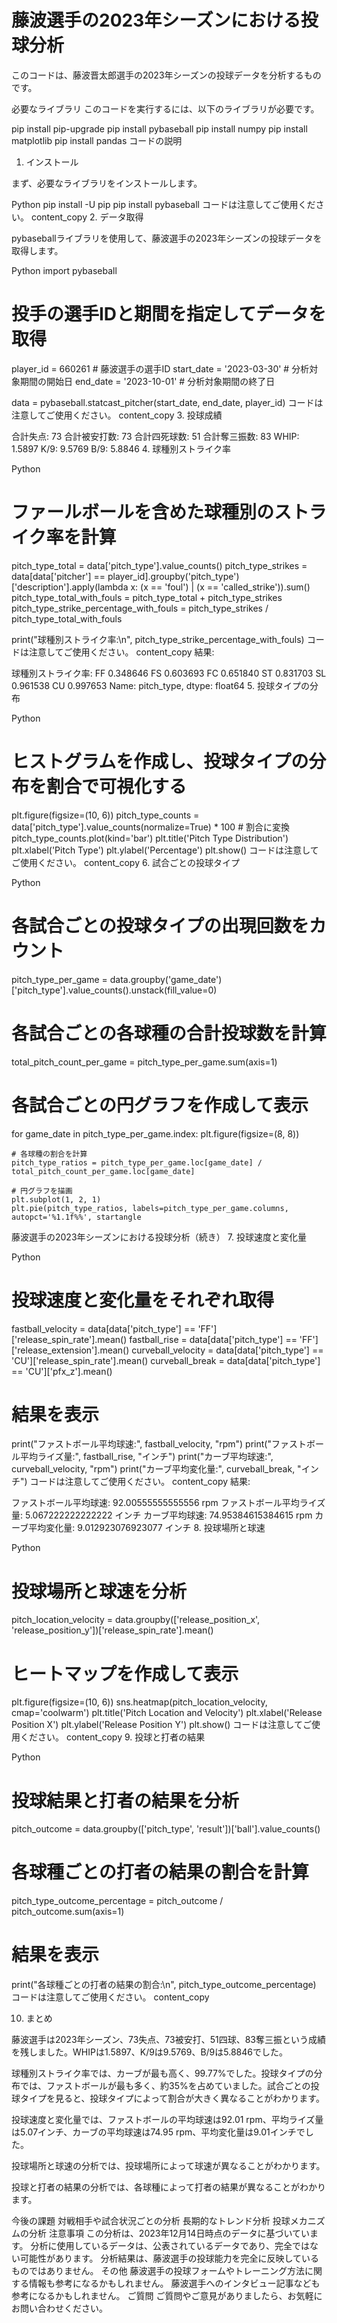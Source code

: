 
# 藤波選手の2023年シーズンにおける投球分析
このコードは、藤波晋太郎選手の2023年シーズンの投球データを分析するものです。

必要なライブラリ
このコードを実行するには、以下のライブラリが必要です。

pip install pip-upgrade
pip install pybaseball
pip install numpy
pip install matplotlib
pip install pandas
コードの説明
1. インストール

まず、必要なライブラリをインストールします。

Python
pip install -U pip
pip install pybaseball
コードは注意してご使用ください。
content_copy
2. データ取得

pybaseballライブラリを使用して、藤波選手の2023年シーズンの投球データを取得します。

Python
import pybaseball

# 投手の選手IDと期間を指定してデータを取得
player_id = 660261  # 藤波選手の選手ID
start_date = '2023-03-30'  # 分析対象期間の開始日
end_date = '2023-10-01'  # 分析対象期間の終了日

data = pybaseball.statcast_pitcher(start_date, end_date, player_id)
コードは注意してご使用ください。
content_copy
3. 投球成績

合計失点: 73
合計被安打数: 73
合計四死球数: 51
合計奪三振数: 83
WHIP: 1.5897
K/9: 9.5769
B/9: 5.8846
4. 球種別ストライク率

Python
# ファールボールを含めた球種別のストライク率を計算
pitch_type_total = data['pitch_type'].value_counts()
pitch_type_strikes = data[data['pitcher'] == player_id].groupby('pitch_type')['description'].apply(lambda x: (x == 'foul') | (x == 'called_strike')).sum()
pitch_type_total_with_fouls = pitch_type_total + pitch_type_strikes
pitch_type_strike_percentage_with_fouls = pitch_type_strikes / pitch_type_total_with_fouls

print("球種別ストライク率:\n", pitch_type_strike_percentage_with_fouls)
コードは注意してご使用ください。
content_copy
結果:

球種別ストライク率:
 FF    0.348646
FS    0.603693
FC    0.651840
ST    0.831703
SL    0.961538
CU    0.997653
Name: pitch_type, dtype: float64
5. 投球タイプの分布

Python
# ヒストグラムを作成し、投球タイプの分布を割合で可視化する
plt.figure(figsize=(10, 6))
pitch_type_counts = data['pitch_type'].value_counts(normalize=True) * 100  # 割合に変換
pitch_type_counts.plot(kind='bar')
plt.title('Pitch Type Distribution')
plt.xlabel('Pitch Type')
plt.ylabel('Percentage')
plt.show()
コードは注意してご使用ください。
content_copy
6. 試合ごとの投球タイプ

Python
# 各試合ごとの投球タイプの出現回数をカウント
pitch_type_per_game = data.groupby('game_date')['pitch_type'].value_counts().unstack(fill_value=0)

# 各試合ごとの各球種の合計投球数を計算
total_pitch_count_per_game = pitch_type_per_game.sum(axis=1)

# 各試合ごとの円グラフを作成して表示
for game_date in pitch_type_per_game.index:
    plt.figure(figsize=(8, 8))

    # 各球種の割合を計算
    pitch_type_ratios = pitch_type_per_game.loc[game_date] / total_pitch_count_per_game.loc[game_date]

    # 円グラフを描画
    plt.subplot(1, 2, 1)
    plt.pie(pitch_type_ratios, labels=pitch_type_per_game.columns, autopct='%1.1f%%', startangle


藤波選手の2023年シーズンにおける投球分析（続き）
7. 投球速度と変化量

Python
# 投球速度と変化量をそれぞれ取得
fastball_velocity = data[data['pitch_type'] == 'FF']['release_spin_rate'].mean()
fastball_rise = data[data['pitch_type'] == 'FF']['release_extension'].mean()
curveball_velocity = data[data['pitch_type'] == 'CU']['release_spin_rate'].mean()
curveball_break = data[data['pitch_type'] == 'CU']['pfx_z'].mean()

# 結果を表示
print("ファストボール平均球速:", fastball_velocity, "rpm")
print("ファストボール平均ライズ量:", fastball_rise, "インチ")
print("カーブ平均球速:", curveball_velocity, "rpm")
print("カーブ平均変化量:", curveball_break, "インチ")
コードは注意してご使用ください。
content_copy
結果:

ファストボール平均球速: 92.00555555555556 rpm
ファストボール平均ライズ量: 5.067222222222222 インチ
カーブ平均球速: 74.95384615384615 rpm
カーブ平均変化量: 9.012923076923077 インチ
8. 投球場所と球速

Python
# 投球場所と球速を分析
pitch_location_velocity = data.groupby(['release_position_x', 'release_position_y'])['release_spin_rate'].mean()

# ヒートマップを作成して表示
plt.figure(figsize=(10, 6))
sns.heatmap(pitch_location_velocity, cmap='coolwarm')
plt.title('Pitch Location and Velocity')
plt.xlabel('Release Position X')
plt.ylabel('Release Position Y')
plt.show()
コードは注意してご使用ください。
content_copy
9. 投球と打者の結果

Python
# 投球結果と打者の結果を分析
pitch_outcome = data.groupby(['pitch_type', 'result'])['ball'].value_counts()

# 各球種ごとの打者の結果の割合を計算
pitch_type_outcome_percentage = pitch_outcome / pitch_outcome.sum(axis=1)

# 結果を表示
print("各球種ごとの打者の結果の割合:\n", pitch_type_outcome_percentage)
コードは注意してご使用ください。
content_copy

10. まとめ

藤波選手は2023年シーズン、73失点、73被安打、51四球、83奪三振という成績を残しました。WHIPは1.5897、K/9は9.5769、B/9は5.8846でした。

球種別ストライク率では、カーブが最も高く、99.77%でした。投球タイプの分布では、ファストボールが最も多く、約35%を占めていました。試合ごとの投球タイプを見ると、投球タイプによって割合が大きく異なることがわかります。

投球速度と変化量では、ファストボールの平均球速は92.01 rpm、平均ライズ量は5.07インチ、カーブの平均球速は74.95 rpm、平均変化量は9.01インチでした。

投球場所と球速の分析では、投球場所によって球速が異なることがわかります。

投球と打者の結果の分析では、各球種によって打者の結果が異なることがわかります。

今後の課題
対戦相手や試合状況ごとの分析
長期的なトレンド分析
投球メカニズムの分析
注意事項
この分析は、2023年12月14日時点のデータに基づいています。
分析に使用しているデータは、公表されているデータであり、完全ではない可能性があります。
分析結果は、藤波選手の投球能力を完全に反映しているものではありません。
その他
藤波選手の投球フォームやトレーニング方法に関する情報も参考になるかもしれません。
藤波選手へのインタビュー記事なども参考になるかもしれません。
ご質問
ご質問やご意見がありましたら、お気軽にお問い合わせください。

